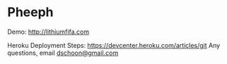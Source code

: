 Pheeph
======

Demo: http://lithiumfifa.com

Heroku Deployment Steps: https://devcenter.heroku.com/articles/git
Any questions, email dschoon@gmail.com
